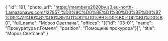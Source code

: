 {
    "id": 191,
    "photo_url": "https://members2020by.s3.eu-north-1.amazonaws.com/127957_%D0%9C%D0%BE%D1%80%D0%BE%D0%B7%D0%A1%D0%B2%D0%B5%D1%82%D0%BB%D0%B0%D0%BD%D0%B0",
    "full_name": "Мороз Светлана",
    "offices": "[{\"id\": \"03-01\", \"name\": \"Прокуратура г.Гомеля\", \"position\": \"Помощник прокурора\"}]",
    "title": "Мороз Светлана"
}